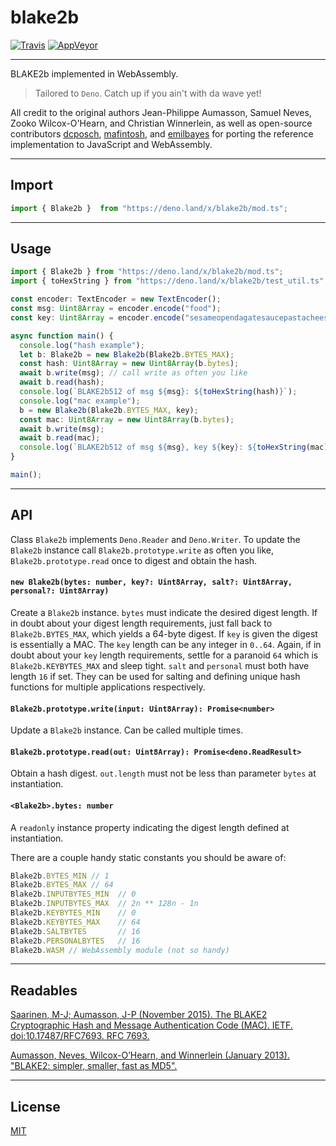 # blake2b

[![Travis](http://img.shields.io/travis/chiefbiiko/blake2b.svg?style=flat)](http://travis-ci.org/chiefbiiko/blake2b) [![AppVeyor](https://ci.appveyor.com/api/projects/status/github/chiefbiiko/blake2b?branch=master&svg=true)](https://ci.appveyor.com/project/chiefbiiko/blake2b)

---

BLAKE2b implemented in WebAssembly.

> Tailored to `Deno`. Catch up if you ain't with da wave yet!

All credit to the original authors Jean-Philippe Aumasson, Samuel Neves, Zooko Wilcox-O'Hearn, and Christian Winnerlein, as well as open-source contributors [dcposch](https://github.com/dcposch/blakejs), [mafintosh](https://github.com/mafintosh/blake2b-wasm),
and [emilbayes](https://github.com/emilbayes/blake2b) for porting the reference
implementation to JavaScript and WebAssembly.

---

## Import

```ts
import { Blake2b }  from "https://deno.land/x/blake2b/mod.ts";
```

---

## Usage

```ts
import { Blake2b } from "https://deno.land/x/blake2b/mod.ts";
import { toHexString } from "https://deno.land/x/blake2b/test_util.ts";

const encoder: TextEncoder = new TextEncoder();
const msg: Uint8Array = encoder.encode("food");
const key: Uint8Array = encoder.encode("sesameopendagatesaucepastacheese");

async function main() {
  console.log("hash example");
  let b: Blake2b = new Blake2b(Blake2b.BYTES_MAX);
  const hash: Uint8Array = new Uint8Array(b.bytes);
  await b.write(msg); // call write as often you like
  await b.read(hash);
  console.log(`BLAKE2b512 of msg ${msg}: ${toHexString(hash)}`);
  console.log("mac example");
  b = new Blake2b(Blake2b.BYTES_MAX, key);
  const mac: Uint8Array = new Uint8Array(b.bytes);
  await b.write(msg);
  await b.read(mac);
  console.log(`BLAKE2b512 of msg ${msg}, key ${key}: ${toHexString(mac)}`);
}

main();
```

---

## API

Class `Blake2b` implements `Deno.Reader` and `Deno.Writer`. To update the `Blake2b` instance call `Blake2b.prototype.write` as often you like, `Blake2b.prototype.read` once to digest and obtain the hash. 

#### `new Blake2b(bytes: number, key?: Uint8Array, salt?: Uint8Array, personal?: Uint8Array)`

Create a `Blake2b` instance. `bytes` must indicate the desired digest length. If in doubt about your digest length requirements, just fall back to `Blake2b.BYTES_MAX`, which yields a 64-byte digest. If `key` is given the digest is essentially a MAC. The `key` length can be any integer in `0..64`. Again, if in doubt about your `key` length requirements, settle for a paranoid `64` which is `Blake2b.KEYBYTES_MAX` and sleep tight. `salt` and `personal` must both have length `16` if set. They can be used for salting and defining unique hash functions for multiple applications respectively.

#### `Blake2b.prototype.write(input: Uint8Array): Promise<number>`

Update a `Blake2b` instance. Can be called multiple times.

#### `Blake2b.prototype.read(out: Uint8Array): Promise<deno.ReadResult>`

Obtain a hash digest. `out.length` must not be less than parameter `bytes` at instantiation.

#### `<Blake2b>.bytes: number`

A `readonly` instance property indicating the digest length defined at instantiation.

There are a couple handy static constants you should be aware of:

``` ts
Blake2b.BYTES_MIN // 1
Blake2b.BYTES_MAX // 64
Blake2b.INPUTBYTES_MIN  // 0
Blake2b.INPUTBYTES_MAX  // 2n ** 128n - 1n
Blake2b.KEYBYTES_MIN    // 0
Blake2b.KEYBYTES_MAX    // 64
Blake2b.SALTBYTES       // 16
Blake2b.PERSONALBYTES   // 16
Blake2b.WASM // WebAssembly module (not so handy)
```

---

## Readables

[Saarinen, M-J; Aumasson, J-P (November 2015). The BLAKE2 Cryptographic Hash and Message Authentication Code (MAC). IETF. doi:10.17487/RFC7693. RFC 7693.](https://tools.ietf.org/html/rfc7693)

[Aumasson, Neves, Wilcox-O’Hearn, and Winnerlein (January 2013). "BLAKE2: simpler, smaller, fast as MD5".](https://blake2.net/blake2.pdf)

---

## License

[MIT](./license.md)